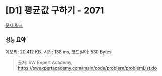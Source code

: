 # [D1] 평균값 구하기 - 2071 

[문제 링크](https://swexpertacademy.com/main/code/problem/problemDetail.do?contestProbId=AV5QRnJqA5cDFAUq) 

### 성능 요약

메모리: 20,412 KB, 시간: 138 ms, 코드길이: 530 Bytes



> 출처: SW Expert Academy, https://swexpertacademy.com/main/code/problem/problemList.do
